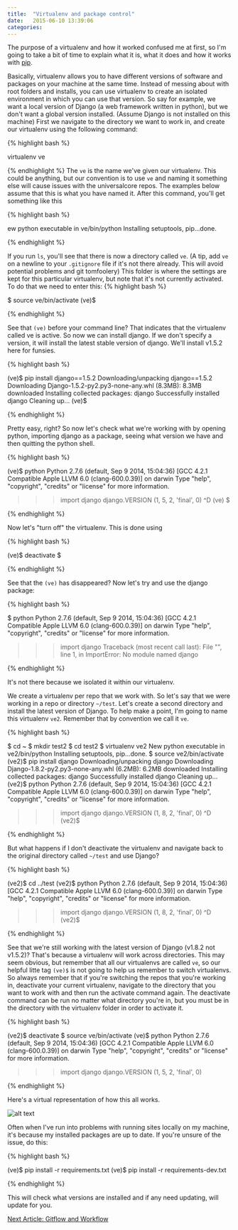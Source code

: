 ```yaml
---
title:  "Virtualenv and package control"
date:   2015-06-10 13:39:06
categories: 
---
```


The purpose of a virtualenv and how it worked confused me at first, so I'm going to take a bit of time to explain what it is, what it does and how it works with [pip](https://pip.pypa.io/en/stable/).

Basically, virtualenv allows you to have different versions of software and packages on your machine at the same time. Instead of messing about with root folders and installs, you can use virtualenv to create an isolated environment in which you can use that version. So say for example, we want a local version of Django (a web framework written in python), but we don't want a global version installed. (Assume Django is not installed on this machine) First we navigate to the directory we want to work in, and create our virtualenv using the following command:

{% highlight bash %}

virtualenv ve

{% endhighlight %}
The `ve` is the name we've given our virtualenv. This could be anything, but our convention is to use `ve` and naming it something else will cause issues with the universalcore repos. The examples below assume that this is what you have named it. After this command, you'll get something like this

{% highlight bash %}

ew python executable in ve/bin/python
Installing setuptools, pip...done.

{% endhighlight %}

If you run `ls`, you'll see that there is now a directory called `ve`. (A tip, add `ve` on a newline to your `.gitignore` file if it's not there already. This will avoid potential problems and git tomfoolery) This folder is where the settings are kept for this particular virtualenv, but note that it's not currently activated. To do that  we need to enter this:
{% highlight bash %}

$ source ve/bin/activate
(ve)$ 

{% endhighlight %}

See that `(ve)` before your command line? That indicates that the virtualenv called ve is active. So now we can install django. If we don't specify a version, it will install the latest stable version of django. We'll install v1.5.2 here for funsies.

{% highlight bash %}

(ve)$ pip install django==1.5.2
Downloading/unpacking django==1.5.2
  Downloading Django-1.5.2-py2.py3-none-any.whl (8.3MB): 8.3MB downloaded
Installing collected packages: django
Successfully installed django
Cleaning up...
(ve)$

{% endhighlight %}


Pretty easy, right? So now let's check what we're working with by opening python, importing django as a package, seeing what version we have and then quitting the python shell.

{% highlight bash %}

(ve)$ python
Python 2.7.6 (default, Sep  9 2014, 15:04:36)
[GCC 4.2.1 Compatible Apple LLVM 6.0 (clang-600.0.39)] on darwin
Type "help", "copyright", "credits" or "license" for more information.
>>> import django
>>> django.VERSION
(1, 5, 2, 'final', 0)
>>> ^D
(ve) $

{% endhighlight %}

Now let's "turn off" the virtualenv. This is done using

{% highlight bash %}

(ve)$ deactivate
$

{% endhighlight %}

See that the `(ve)` has disappeared? Now let's try and use the django package:

{% highlight bash %}

$ python
Python 2.7.6 (default, Sep  9 2014, 15:04:36)
[GCC 4.2.1 Compatible Apple LLVM 6.0 (clang-600.0.39)] on darwin
Type "help", "copyright", "credits" or "license" for more information.
>>> import django
Traceback (most recent call last):
  File "<stdin>", line 1, in <module>
ImportError: No module named django

{% endhighlight %}

It's not there because we isolated it within our virtualenv.

We create a virtualenv per repo that we work with. So let's say that we were working in a repo or directory `~/test`. Let's create a second directory and install the latest version of Django. To help make a point, I'm going to name this virtualenv `ve2`. Remember that by convention we call it `ve`.

{% highlight bash %}

$ cd ~
$ mkdir test2
$ cd test2
$ virtualenv ve2
New python executable in ve2/bin/python
Installing setuptools, pip...done.
$ source ve2/bin/activate
(ve2)$ pip install django
Downloading/unpacking django
  Downloading Django-1.8.2-py2.py3-none-any.whl (6.2MB): 6.2MB downloaded
Installing collected packages: django
Successfully installed django
Cleaning up...
(ve2)$ python
Python 2.7.6 (default, Sep  9 2014, 15:04:36)
[GCC 4.2.1 Compatible Apple LLVM 6.0 (clang-600.0.39)] on darwin
Type "help", "copyright", "credits" or "license" for more information.
>>> import django
>>> django.VERSION
(1, 8, 2, 'final', 0)
>>> ^D
(ve2)$

{% endhighlight %}

But what happens if I don't deactivate the virtualenv and navigate back to the original directory called `~/test` and use Django?

{% highlight bash %}

(ve2)$ cd ../test
(ve2)$ python
Python 2.7.6 (default, Sep  9 2014, 15:04:36)
[GCC 4.2.1 Compatible Apple LLVM 6.0 (clang-600.0.39)] on darwin
Type "help", "copyright", "credits" or "license" for more information.
>>> import django
>>> django.VERSION
(1, 8, 2, 'final', 0)
>>> ^D
(ve2)$ 

{% endhighlight %}

See that we're still working with the latest version of Django (v1.8.2 not v1.5.2)? That's because a virtualenv will work across directories. This may seem obvious, but remember that all our virtualenvs are called `ve`, so our helpful litte tag `(ve)$` is not going to help us remember to switch virtualenvs. So always remember that if you're switching the repos that you're working in, deactivate your current virtualenv, navigate to the directory that you want to work with and then run the activate command again. The deactivate command can be run no matter what directory you're in, but you must be in the directory with the virtualenv folder in order to activate it.

{% highlight bash %}

(ve2)$ deactivate
$ source ve/bin/activate
(ve)$ python
Python 2.7.6 (default, Sep  9 2014, 15:04:36)
[GCC 4.2.1 Compatible Apple LLVM 6.0 (clang-600.0.39)] on darwin
Type "help", "copyright", "credits" or "license" for more information.
>>> import django
>>> django.VERSION
(1, 5, 2, 'final', 0)
>>>

{% endhighlight %}

Here's a virtual representation of how this all works.

![alt text](/wow/resources/fig41.jpg "Title")

Often when I've run into problems with running sites locally on my machine, it's because my installed packages are up to date. If you're unsure of the issue, do this:

{% highlight bash %}

(ve)$ pip install -r requirements.txt
(ve)$ pip install -r requirements-dev.txt

{% endhighlight %}

This will check what versions are installed and if any need updating, will update for you.

[Next Article: Gitflow and Workflow](http://nathanbegbie.github.io/wow/2015/06/08/gitflow-and-workflow.html)